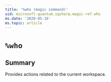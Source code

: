 ```yaml
---
title: '%who (magic command)'
uid: microsoft.quantum.iqsharp.magic-ref.who
ms.date: '2020-05-16'
ms.topic: article
---
```


<!--
    NB: This file has been automatically generated from Microsoft.Quantum.IQSharp.Kernel.dll,
        please do not manually edit it.

    [DEBUG] JSON source:
        {"Name": "%who", "Documentation": {"Summary": "Provides actions related to the current workspace.", "Full": null, "Description": null, "Remarks": null, "Examples": null, "SeeAlso": null}, "AssemblyName": "Microsoft.Quantum.IQSharp.Kernel"}
-->

# `%who`

## Summary

Provides actions related to the current workspace.
